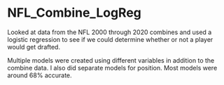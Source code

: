 # NFL_Combine_LogReg
Looked at data from the NFL 2000 through 2020 combines and used a logistic regression to see if we could determine whether or not a player would get drafted.

Multiple models were created using different variables in addition to the combine data. I also did separate models for position. Most models were around 68% accurate.
